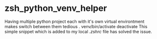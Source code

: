 # zsh_python_venv_helper
Having multiple python project each with it's own virtual environtment makes switch between them tedious
        . venv/bin/activate
        deactivate
This simple snippet which is added to my local *.zshrc* file has solved the issue.
